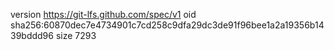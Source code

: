 version https://git-lfs.github.com/spec/v1
oid sha256:60870dec7e4734901c7cd258c9dfa29dc3de91f96bee1a2a19356b1439bddd96
size 7293
